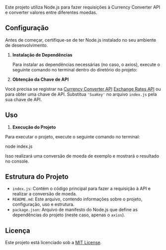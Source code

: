Este projeto utiliza Node.js para fazer requisições à Currency Converter API e converter valores entre diferentes moedas.

## Configuração

Antes de começar, certifique-se de ter Node.js instalado no seu ambiente de desenvolvimento.

1. **Instalação de Dependências**

   Para instalar as dependências necessárias (no caso, o axios), execute o seguinte comando no terminal dentro do diretório do projeto:


2. **Obtenção da Chave de API**

Você precisa se registrar na [Currency Converter API](https://www.currencyconverterapi.com/) [Exchange Rates API](https://exchangeratesapi.io/) ou para obter uma chave de API. Substitua `'SuaKey'` no arquivo `index.js` pela sua chave de API.

## Uso

1. **Execução do Projeto**

Para executar o projeto, execute o seguinte comando no terminal:

node index.js

Isso realizará uma conversão de moeda de exemplo e mostrará o resultado no console.


## Estrutura do Projeto

- `index.js`: Contém o código principal para fazer a requisição à API e realizar a conversão de moeda.
- `README.md`: Este arquivo, contendo informações sobre o projeto, configuração, uso e estrutura.
- `package.json`: Arquivo de manifesto do Node.js que define as dependências do projeto (neste caso, apenas o `axios`).

## Licença

Este projeto está licenciado sob a [MIT License](https://opensource.org/licenses/MIT).
